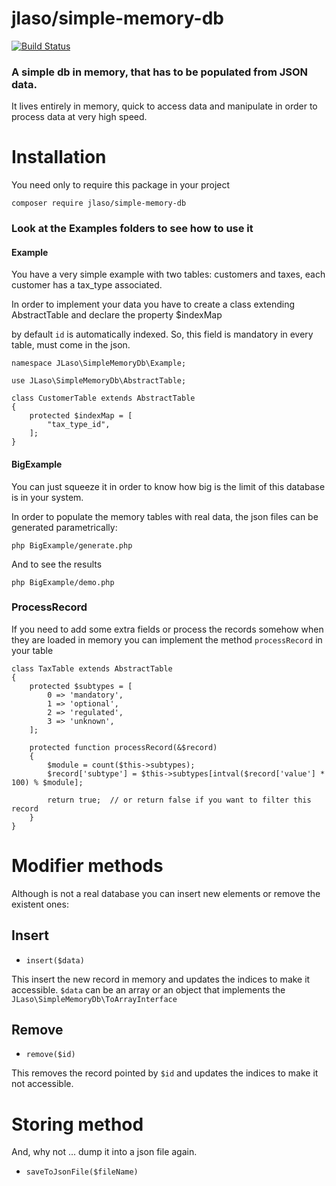 # jlaso/simple-memory-db

[![Build Status](https://travis-ci.org/jlaso/simple-memory-db.svg?branch=master)](https://travis-ci.org/jlaso/simple-memory-db)

### A simple db in memory, that has to be populated from JSON data.

It lives entirely in memory, quick to access data and manipulate in order to process data at very high speed.

# Installation

You need only to require this package in your project 

```composer require jlaso/simple-memory-db```

### Look at the Examples folders to see how to use it

#### Example

You have a very simple example with two tables: customers and taxes, each customer has a tax_type associated.

In order to implement your data you have to create a class extending AbstractTable and declare the property $indexMap

by default ```id``` is automatically indexed. So, this field is mandatory in every table, must come in the json.

```
namespace JLaso\SimpleMemoryDb\Example;

use JLaso\SimpleMemoryDb\AbstractTable;

class CustomerTable extends AbstractTable
{
    protected $indexMap = [
        "tax_type_id",
    ];
}
```

#### BigExample

You can just squeeze it in order to know how big is the limit of this database is in your system.

In order to populate the memory tables with real data, the json files can be generated parametrically:

```php BigExample/generate.php```

And to see the results

```php BigExample/demo.php```

### ProcessRecord

If you need to add some extra fields or process the records somehow when they are loaded in memory you can implement the method ```processRecord``` in your table

```
class TaxTable extends AbstractTable
{
    protected $subtypes = [
        0 => 'mandatory',
        1 => 'optional',
        2 => 'regulated',
        3 => 'unknown',
    ];

    protected function processRecord(&$record)
    {
        $module = count($this->subtypes);
        $record['subtype'] = $this->subtypes[intval($record['value'] * 100) % $module];
        
        return true;  // or return false if you want to filter this record
    }
}
```

# Modifier methods

Although is not a real database you can insert new elements or remove the existent ones:

## Insert

- ```insert($data)```

This insert the new record in memory and updates 
the indices to make it accessible.
`$data` can be an array or an object that implements the `JLaso\SimpleMemoryDb\ToArrayInterface` 


## Remove

- ```remove($id)```

This removes the record pointed by ```$id``` and 
updates the indices to make it not accessible.


# Storing method

And, why not ... dump it into a json file again.

- ```saveToJsonFile($fileName)```



